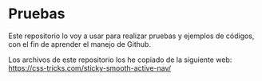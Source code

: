 # Pruebas
Este repositorio lo voy a usar para realizar pruebas y ejemplos de códigos, con el fin de aprender el manejo de Github.

Los archivos de este repositorio los he copiado de la siguiente web: https://css-tricks.com/sticky-smooth-active-nav/
